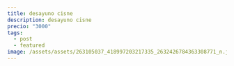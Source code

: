 ```yaml
---
title: desayuno cisne
description: desayuno cisne
precio: "3000"
tags:
  - post
  - featured
image: /assets/assets/263105037_418997203217335_2632426784363308771_n.jpg
---
```

